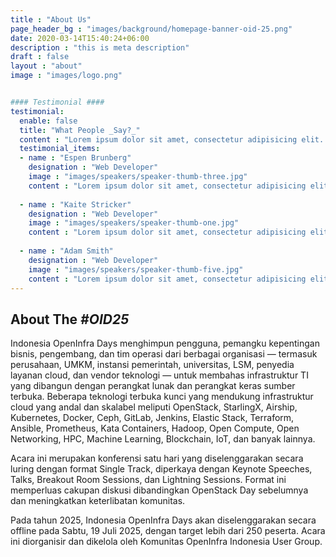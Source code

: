 ```yaml
---
title : "About Us"
page_header_bg : "images/background/homepage-banner-oid-25.png"
date: 2020-03-14T15:40:24+06:00
description : "this is meta description"
draft : false
layout : "about"
image : "images/logo.png"


#### Testimonial ####
testimonial:
  enable: false
  title: "What People _Say?_"
  content : "Lorem ipsum dolor sit amet, consectetur adipisicing elit. Deleniti aliquid vero harum rerum voluptates, ab, ullam."
  testimonial_items:
  - name : "Espen Brunberg"
    designation : "Web Developer"
    image : "images/speakers/speaker-thumb-three.jpg"
    content : "Lorem ipsum dolor sit amet, consectetur adipisicing elit. Reiciendis voluptate modi sunt placeat in vel illo dolorem, atque maxime voluptates optio fugit iure cum ipsa quo quaerat! Veritatis, modi. Laudantium provident deleniti earum voluptas delectus, labore dolor dolorem amet expedita."
    
  - name : "Kaite Stricker"
    designation : "Web Developer"
    image : "images/speakers/speaker-thumb-one.jpg"
    content : "Lorem ipsum dolor sit amet, consectetur adipisicing elit. Reiciendis voluptate modi sunt placeat in vel illo dolorem, atque maxime voluptates optio fugit iure cum ipsa quo quaerat! Veritatis, modi. Laudantium provident deleniti earum voluptas delectus, labore dolor dolorem amet expedita."
    
  - name : "Adam Smith"
    designation : "Web Developer"
    image : "images/speakers/speaker-thumb-five.jpg"
    content : "Lorem ipsum dolor sit amet, consectetur adipisicing elit. Reiciendis voluptate modi sunt placeat in vel illo dolorem, atque maxime voluptates optio fugit iure cum ipsa quo quaerat! Veritatis, modi. Laudantium provident deleniti earum voluptas delectus, labore dolor dolorem amet expedita."
---
```


## About The _#OID25_

Indonesia OpenInfra Days menghimpun pengguna, pemangku kepentingan bisnis, pengembang, dan tim operasi dari berbagai organisasi — termasuk perusahaan, UMKM, instansi pemerintah, universitas, LSM, penyedia layanan cloud, dan vendor teknologi — untuk membahas infrastruktur TI yang dibangun dengan perangkat lunak dan perangkat keras sumber terbuka. Beberapa teknologi terbuka kunci yang mendukung infrastruktur cloud yang andal dan skalabel meliputi OpenStack, StarlingX, Airship, Kubernetes, Docker, Ceph, GitLab, Jenkins, Elastic Stack, Terraform, Ansible, Prometheus, Kata Containers, Hadoop, Open Compute, Open Networking, HPC, Machine Learning, Blockchain, IoT, dan banyak lainnya.

Acara ini merupakan konferensi satu hari yang diselenggarakan secara luring dengan format Single Track, diperkaya dengan Keynote Speeches, Talks, Breakout Room Sessions, dan Lightning Sessions. Format ini memperluas cakupan diskusi dibandingkan OpenStack Day sebelumnya dan meningkatkan keterlibatan komunitas.

Pada tahun 2025, Indonesia OpenInfra Days akan diselenggarakan secara offline pada Sabtu, 19 Juli 2025, dengan target lebih dari 250 peserta. Acara ini diorganisir dan dikelola oleh Komunitas OpenInfra Indonesia User Group.
